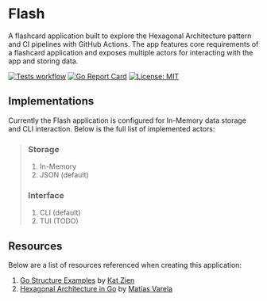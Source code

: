 # Flash

A flashcard application built to explore the Hexagonal Architecture pattern and CI pipelines with GitHub Actions. The app features core requirements of a flashcard application and exposes multiple actors for interacting with the app and storing data.

[![Tests workflow](https://img.shields.io/github/workflow/status/jmcveigh55/flash/Test%20Base?longCache=tru&label=tests&logo=github&logoColor=fff)](https://github.com/jmcveigh55/flash/actions?query=workflow%3ATest%20Base)
[![Go Report Card](https://goreportcard.com/badge/github.com/jmcveigh55/flash)](https://goreportcard.com/report/github.com/jmcveigh55/flash)
[![License: MIT](https://img.shields.io/badge/license-MIT-yellow.svg)](https://opensource.org/licenses/MIT)

## Implementations

Currently the Flash application is configured for In-Memory data storage and CLI interaction. Below is the full list of implemented actors:

>### Storage
>
>1. In-Memory
>2. JSON (default)
>
>### Interface
>
>1. CLI (default)
>2. TUI (TODO)

## Resources

Below are a list of resources referenced when creating this application:

1. [Go Structure Examples](https://github.com/katzien/go-structure-examples) by [Kat Zien](https://github.com/katzien)
2. [Hexagonal Architecture in Go](https://medium.com/@matiasvarela/hexagonal-architecture-in-go-cfd4e436faa3) by [Matías Varela](https://medium.com/@matiasvarela)
